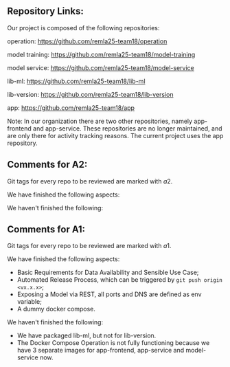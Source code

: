 ## Repository Links:

Our project is composed of the following repositories:

operation: https://github.com/remla25-team18/operation

model training: https://github.com/remla25-team18/model-training

model service: https://github.com/remla25-team18/model-service

lib-ml: https://github.com/remla25-team18/lib-ml

lib-version: https://github.com/remla25-team18/lib-version

app: https://github.com/remla25-team18/app

Note: In our organization there are two other repositories, namely app-frontend and app-service. These repositories are no longer maintained, and are only there for activity tracking reasons. The current project uses the app repository.

## Comments for A2:

Git tags for every repo to be reviewed are marked with $a2$.

We have finished the following aspects:

We haven't finished the following:

## Comments for A1:

Git tags for every repo to be reviewed are marked with $a1$.

We have finished the following aspects:
- Basic Requirements for Data Availability and Sensible Use Case;
- Automated Release Process, which can be triggered by `git push origin <vx.x.x>`;
- Exposing a Model via REST, all ports and DNS are defined as env variable;
- A dummy docker compose.


We haven't finished the following:
- We have packaged lib-ml, but not for lib-version.
- The Docker Compose Operation is not fully functioning because we have 3 separate images for app-frontend, app-service and model-service now.